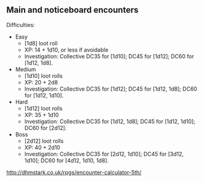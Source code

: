 ## Main and noticeboard encounters

Difficulties:
- Easy
    - \[1d8\] loot roll
    - XP: 14 + 1d10, or less if avoidable
    - Investigation: Collective DC35 for \[1d10\]; DC45 for \[1d12\]; DC60 for \[1d12, 1d8\].
- Medium
    - \[1d10\] loot rolls
    - XP: 20 + 2d8
    - Investigation: Collective DC35 for \[1d12\]; DC45 for \[1d12, 1d8\]; DC60 for \[1d12, 1d10\].
- Hard
    - \[1d12\] loot rolls
    - XP: 35 + 1d10
    - Investigation: Collective DC35 for \[1d12, 1d8\]; DC45 for \[1d12, 1d10\]; DC60 for \[2d12\].
- Boss
    - \[2d12\] loot rolls
    - XP: 40 + 2d10
    - Investigation: Collective DC35 for \[2d12, 1d10\]; DC45 for \[3d12, 1d10\]; DC60 for \[4d12, 1d10, 1d8\].

http://dhmstark.co.uk/rpgs/encounter-calculator-5th/
